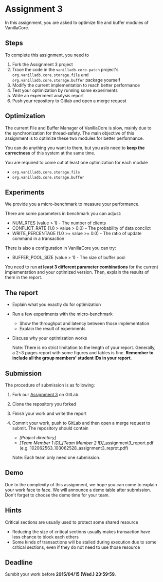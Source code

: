 # Assignment 3
In this assignment, you are asked to optimize file and buffer modules of VanillaCore.

## Steps
To complete this assignment, you need to

1. Fork the Assignment 3 project
2. Trace the code in the `vanilladb-core-patch` project's `org.vanilladb.core.storage.file` and `org.vanilladb.core.storage.buffer` package yourself
3. Modify the current implementation to reach better performance
4. Test your optimization by running some experiments
5. Write an experiment analysis report
6. Push your repository to Gitlab and open a merge request

## Optimization

The current File and Buffer Manager of VanillaCore is slow, mainly due to the synchronization for thread-safety. The main objective of this assignment is to optimize these two modules for better performance.

You can do anything you want to them, but you aslo need to **keep the correctness** of this system at the same time.

You are required to come out at least one optimization for each module
- `org.vanilladb.core.storage.file`
- `org.vanilladb.core.storage.buffer`


## Experiments

We provide you a micro-benchmark to measure your performance.

There are some parameters in benchmark you can adjust:
- NUM_RTES (value > 1) - The number of clients
- CONFLICT_RATE (1.0 > value > 0.0) - The probability of data conclict
- WRITE_PERCENTAGE (1.0 >= value >= 0.0) - The ratio of update command in a transaction


There is also a configuration in VanillaCore you can try:
- BUFFER_POOL_SIZE (value > 1) - The size of buffer pool

You need to run **at least 3 different parameter combinations** for the current implementation and your optimized version. Then, explain the results of them in the report.


## The report

- Explain what you exactly do for optimization
- Run a few experiments with the micro-benchmark
  - Show the throughput and latency between those implementation
  - Explain the result of experiments
- Discuss why your optimization works

	Note: There is no strict limitation to the length of your report. Generally, a 2~3 pages report with some figures and tables is fine. **Remember to include all the group members' student IDs in your report.**



## Submission

The procedure of submission is as following:

1. Fork our [Assignment 3](http://shwu10.cs.nthu.edu.tw/2015-cloud-database/assignment-3) on GitLab
2. Clone the repository you forked
3. Finish your work and write the report
4. Commit your work, push to GitLab and then open a merge request to submit. The repository should contain
	- *[Project directory]*
	- *[Team Member 1 ID]_[Team Member 2 ID]*_assignment3_report.pdf (e.g. 102062563_103062528_assignment3_reprot.pdf)

    Note: Each team only need one submission.

## Demo

Due to the complexity of this assignment, we hope you can come to explain your work face to face. We will announce a demo table after submission. Don't forget to choose the demo time for your team.

## Hints

Critical sections are usually used to protect some shared resource
- Reducing the size of critical sections usually makes transaction have less chance to block each others
- Some kinds of transactions will be stalled during execution due to some critical sections, even if they do not need to use those resource

## Deadline
Sumbit your work before **2015/04/15 (Wed.) 23:59:59**.
